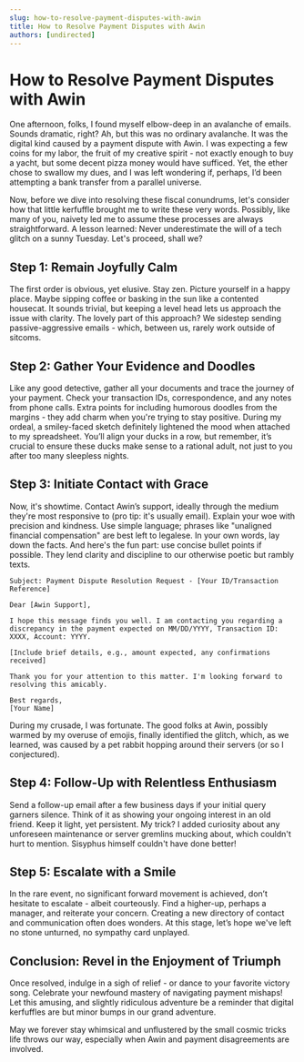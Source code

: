 ```yaml
---
slug: how-to-resolve-payment-disputes-with-awin
title: How to Resolve Payment Disputes with Awin
authors: [undirected]
---
```



# How to Resolve Payment Disputes with Awin

One afternoon, folks, I found myself elbow-deep in an avalanche of emails. Sounds dramatic, right? Ah, but this was no ordinary avalanche. It was the digital kind caused by a payment dispute with Awin. I was expecting a few coins for my labor, the fruit of my creative spirit - not exactly enough to buy a yacht, but some decent pizza money would have sufficed. Yet, the ether chose to swallow my dues, and I was left wondering if, perhaps, I’d been attempting a bank transfer from a parallel universe.

Now, before we dive into resolving these fiscal conundrums, let's consider how that little kerfuffle brought me to write these very words. Possibly, like many of you, naivety led me to assume these processes are always straightforward. A lesson learned: Never underestimate the will of a tech glitch on a sunny Tuesday. Let's proceed, shall we?

## Step 1: Remain Joyfully Calm

The first order is obvious, yet elusive. Stay zen. Picture yourself in a happy place. Maybe sipping coffee or basking in the sun like a contented housecat. It sounds trivial, but keeping a level head lets us approach the issue with clarity. The lovely part of this approach? We sidestep sending passive-aggressive emails - which, between us, rarely work outside of sitcoms.

## Step 2: Gather Your Evidence and Doodles

Like any good detective, gather all your documents and trace the journey of your payment. Check your transaction IDs, correspondence, and any notes from phone calls. Extra points for including humorous doodles from the margins - they add charm when you're trying to stay positive. During my ordeal, a smiley-faced sketch definitely lightened the mood when attached to my spreadsheet. You’ll align your ducks in a row, but remember, it’s crucial to ensure these ducks make sense to a rational adult, not just to you after too many sleepless nights.

## Step 3: Initiate Contact with Grace

Now, it's showtime. Contact Awin’s support, ideally through the medium they're most responsive to (pro tip: it's usually email). Explain your woe with precision and kindness. Use simple language; phrases like "unaligned financial compensation" are best left to legalese. In your own words, lay down the facts. And here's the fun part: use concise bullet points if possible. They lend clarity and discipline to our otherwise poetic but rambly texts.

```plaintext
Subject: Payment Dispute Resolution Request - [Your ID/Transaction Reference]

Dear [Awin Support],

I hope this message finds you well. I am contacting you regarding a discrepancy in the payment expected on MM/DD/YYYY, Transaction ID: XXXX, Account: YYYY.

[Include brief details, e.g., amount expected, any confirmations received]

Thank you for your attention to this matter. I'm looking forward to resolving this amicably.

Best regards,
[Your Name]
```

During my crusade, I was fortunate. The good folks at Awin, possibly warmed by my overuse of emojis, finally identified the glitch, which, as we learned, was caused by a pet rabbit hopping around their servers (or so I conjectured).

## Step 4: Follow-Up with Relentless Enthusiasm

Send a follow-up email after a few business days if your initial query garners silence. Think of it as showing your ongoing interest in an old friend. Keep it light, yet persistent. My trick? I added curiosity about any unforeseen maintenance or server gremlins mucking about, which couldn't hurt to mention. Sisyphus himself couldn't have done better!

## Step 5: Escalate with a Smile

In the rare event, no significant forward movement is achieved, don’t hesitate to escalate - albeit courteously. Find a higher-up, perhaps a manager, and reiterate your concern. Creating a new directory of contact and communication often does wonders. At this stage, let’s hope we've left no stone unturned, no sympathy card unplayed.

## Conclusion: Revel in the Enjoyment of Triumph

Once resolved, indulge in a sigh of relief - or dance to your favorite victory song. Celebrate your newfound mastery of navigating payment mishaps! Let this amusing, and slightly ridiculous adventure be a reminder that digital kerfuffles are but minor bumps in our grand adventure.

May we forever stay whimsical and unflustered by the small cosmic tricks life throws our way, especially when Awin and payment disagreements are involved.